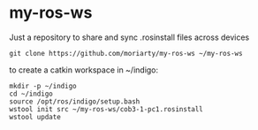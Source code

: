 # my-ros-ws
Just a repository to share and sync .rosinstall files across devices

    git clone https://github.com/moriarty/my-ros-ws ~/my-ros-ws

to create a catkin workspace in ~/indigo:

    mkdir -p ~/indigo
    cd ~/indigo
    source /opt/ros/indigo/setup.bash
    wstool init src ~/my-ros-ws/cob3-1-pc1.rosinstall
    wstool update

